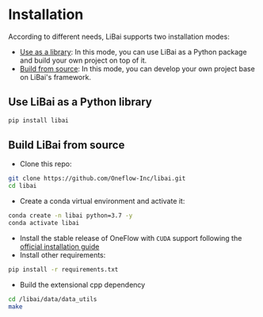 # Installation
According to different needs, LiBai supports two installation modes:
- [Use as a library](#use-libai-as-a-python-library): In this mode, you can use LiBai as a Python package and build your own project on top of it.
- [Build from source](#build-libai-from-source): In this mode, you can develop your own project base on LiBai's framework.

## Use LiBai as a Python library
```bash
pip install libai
```

## Build LiBai from source
- Clone this repo:
```bash
git clone https://github.com/Oneflow-Inc/libai.git
cd libai
```
- Create a conda virtual environment and activate it:
```bash
conda create -n libai python=3.7 -y
conda activate libai
```
- Install the stable release of OneFlow with `CUDA` support following the [official installation guide](https://github.com/Oneflow-Inc/oneflow#install-with-pip-package)
- Install other requirements:
```bash
pip install -r requirements.txt
```
- Build the extensional cpp dependency
```bash
cd /libai/data/data_utils
make
```
